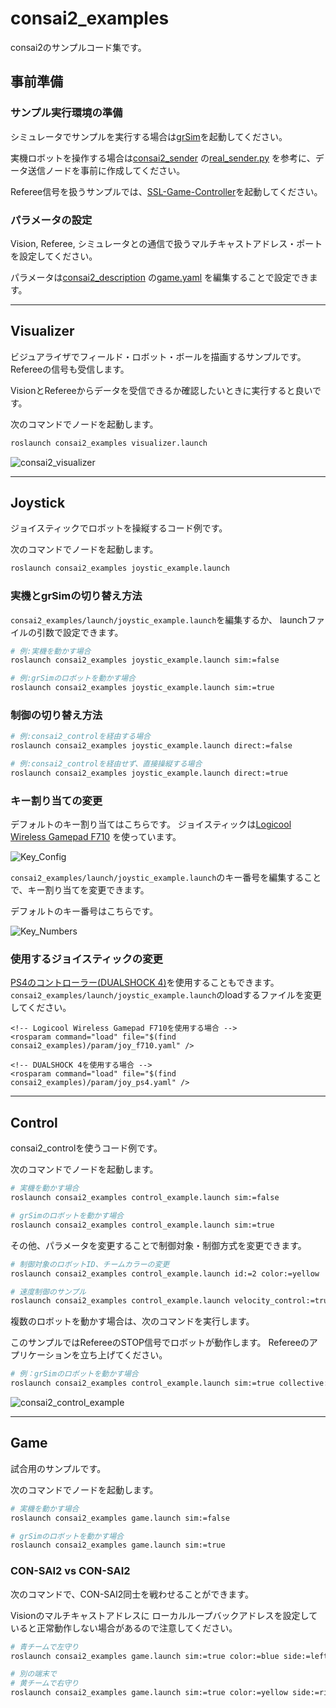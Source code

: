 # consai2_examples

consai2のサンプルコード集です。

## 事前準備

### サンプル実行環境の準備

シミュレータでサンプルを実行する場合は[grSim](https://github.com/RoboCup-SSL/grSim)を起動してください。

実機ロボットを操作する場合は[consai2_sender](https://github.com/SSL-Roots/consai2/tree/master/consai2_sender)
の[real_sender.py](https://github.com/SSL-Roots/consai2/blob/master/consai2_sender/scripts/example/real_sender.py)
を参考に、データ送信ノードを事前に作成してください。

Referee信号を扱うサンプルでは、[SSL-Game-Controller](https://github.com/RoboCup-SSL/ssl-game-controller)を起動してください。

### パラメータの設定

Vision, Referee, シミュレータとの通信で扱うマルチキャストアドレス・ポートを設定してください。

パラメータは[consai2_description](https://github.com/SSL-Roots/consai2/tree/master/consai2_description)
の[game.yaml](https://github.com/SSL-Roots/consai2/blob/master/consai2_description/param/game.yaml)
を編集することで設定できます。

---

## Visualizer 

ビジュアライザでフィールド・ロボット・ボールを描画するサンプルです。
Refereeの信号も受信します。

VisionとRefereeからデータを受信できるか確認したいときに実行すると良いです。

次のコマンドでノードを起動します。

```sh
roslaunch consai2_examples visualizer.launch
```

![consai2_visualizer](https://github.com/SSL-Roots/consai2/blob/images/images/consai2_visualizer.png "consai2_visualizer")

---

## Joystick

ジョイスティックでロボットを操縦するコード例です。

次のコマンドでノードを起動します。

```sh
roslaunch consai2_examples joystic_example.launch
```

### 実機とgrSimの切り替え方法

`consai2_examples/launch/joystic_example.launch`を編集するか、
launchファイルの引数で設定できます。

```sh
# 例:実機を動かす場合
roslaunch consai2_examples joystic_example.launch sim:=false

# 例:grSimのロボットを動かす場合
roslaunch consai2_examples joystic_example.launch sim:=true
```

### 制御の切り替え方法


```sh
# 例:consai2_controlを経由する場合
roslaunch consai2_examples joystic_example.launch direct:=false

# 例:consai2_controlを経由せず、直接操縦する場合
roslaunch consai2_examples joystic_example.launch direct:=true
```

### キー割り当ての変更

デフォルトのキー割り当てはこちらです。
ジョイスティックは[Logicool Wireless Gamepad F710](https://support.logicool.co.jp/ja_jp/product/wireless-gamepad-f710)
を使っています。  

![Key_Config](https://github.com/SSL-Roots/consai2/blob/images/images/key_config_direct.png)

`consai2_examples/launch/joystic_example.launch`のキー番号を編集することで、キー割り当てを変更できます。  

デフォルトのキー番号はこちらです。

![Key_Numbers](https://github.com/SSL-Roots/consai2/blob/images/images/key_numbders.png)

### 使用するジョイスティックの変更

[PS4のコントローラー(DUALSHOCK 4)](https://www.jp.playstation.com/accessories/dualshock4/)を使用することもできます。  
`consai2_examples/launch/joystic_example.launch`のloadするファイルを変更してください。

```
<!-- Logicool Wireless Gamepad F710を使用する場合 -->
<rosparam command="load" file="$(find consai2_examples)/param/joy_f710.yaml" />

<!-- DUALSHOCK 4を使用する場合 -->
<rosparam command="load" file="$(find consai2_examples)/param/joy_ps4.yaml" />
```

---

## Control

consai2_controlを使うコード例です。

次のコマンドでノードを起動します。

```sh
# 実機を動かす場合
roslaunch consai2_examples control_example.launch sim:=false

# grSimのロボットを動かす場合
roslaunch consai2_examples control_example.launch sim:=true
```

その他、パラメータを変更することで制御対象・制御方式を変更できます。

```sh
# 制御対象のロボットID、チームカラーの変更
roslaunch consai2_examples control_example.launch id:=2 color:=yellow

# 速度制御のサンプル
roslaunch consai2_examples control_example.launch velocity_control:=true

```

複数のロボットを動かす場合は、次のコマンドを実行します。

このサンプルではRefereeのSTOP信号でロボットが動作します。
Refereeのアプリケーションを立ち上げてください。

```sh
# 例：grSimのロボットを動かす場合
roslaunch consai2_examples control_example.launch sim:=true collective:=true
```

![consai2_control_example](https://github.com/SSL-Roots/consai2/blob/images/images/consai2_control_example.png "consai2_control_example")

---

## Game

試合用のサンプルです。

次のコマンドでノードを起動します。

```sh
# 実機を動かす場合
roslaunch consai2_examples game.launch sim:=false

# grSimのロボットを動かす場合
roslaunch consai2_examples game.launch sim:=true
```

### CON-SAI2 vs CON-SAI2

次のコマンドで、CON-SAI2同士を戦わせることができます。

Visionのマルチキャストアドレスに
ローカルループバックアドレスを設定していると正常動作しない場合があるので注意してください。

```sh
# 青チームで左守り
roslaunch consai2_examples game.launch sim:=true color:=blue side:=left

# 別の端末で
# 黄チームで右守り
roslaunch consai2_examples game.launch sim:=true color:=yellow side:=right
```

